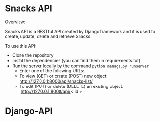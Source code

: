 # Snacks API

Overview:

Snacks API is a RESTful API created by Django framework and it is used to create, update, delete and retrieve Snacks.

To use this API:

- Clone the repository
- Instal the dependencies (you can find them in requirements.txt)
- Run the server locally by the command `python manage.py runserver`
    - Enter one of the following URLs:
    - To view (GET) or create (POST) new object: http://127.0.0.1:8000/api/snacks-list/
    - To edit (PUT) or delete (DELETE) an existing object: 'http://127.0.0.1:8000/api/< id >
# Django-API
